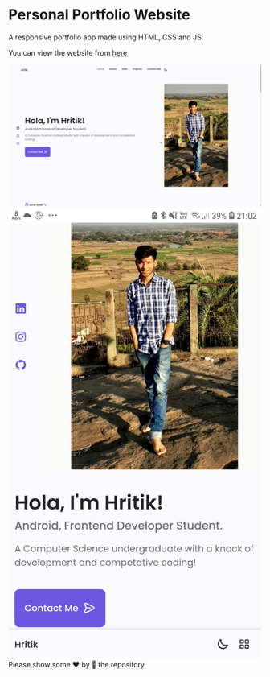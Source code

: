 # Personal Portfolio Website

A responsive portfolio app made using HTML, CSS and JS.

You can view the website from [here](https://simba-97.github.io/Portfolio)

![Website on Large Devices](./assets/img/LargeDevice.png?raw=true "Optional Title")
![Website on Small Devices](./assets/img/SmallDevices.jpg?raw=true "Optional Title")
Please show some ❤ by 🌟 the repository.

